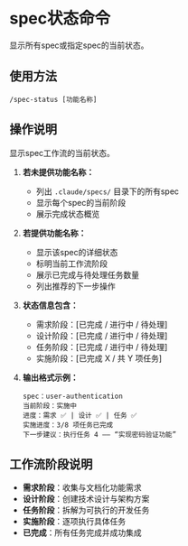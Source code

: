 # spec状态命令

显示所有spec或指定spec的当前状态。

## 使用方法
```
/spec-status [功能名称]
```

## 操作说明
显示spec工作流的当前状态。

1. **若未提供功能名称：**
    - 列出 `.claude/specs/` 目录下的所有spec
    - 显示每个spec的当前阶段
    - 展示完成状态概览

2. **若提供功能名称：**
    - 显示该spec的详细状态
    - 标明当前工作流阶段
    - 展示已完成与待处理任务数量
    - 列出推荐的下一步操作

3. **状态信息包含：**
    - 需求阶段：[已完成 / 进行中 / 待处理]
    - 设计阶段：[已完成 / 进行中 / 待处理]
    - 任务阶段：[已完成 / 进行中 / 待处理]
    - 实施阶段：[已完成 X / 共 Y 项任务]

4. **输出格式示例：**
   ```
   spec：user-authentication
   当前阶段：实施中
   进度：需求 ✅ | 设计 ✅ | 任务 ✅
   实施进度：3/8 项任务已完成
   下一步建议：执行任务 4 —— “实现密码验证功能”
   ```

## 工作流阶段说明
- **需求阶段**：收集与文档化功能需求
- **设计阶段**：创建技术设计与架构方案
- **任务阶段**：拆解为可执行的开发任务
- **实施阶段**：逐项执行具体任务
- **已完成**：所有任务完成并成功集成

